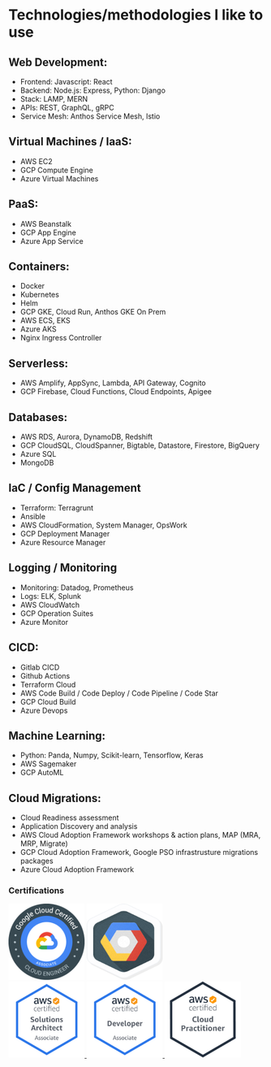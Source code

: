 

# Technologies/methodologies I like to use

## Web Development:
- Frontend: Javascript: React
- Backend: Node.js: Express, Python: Django
- Stack: LAMP, MERN
- APIs: REST, GraphQL, gRPC
- Service Mesh: Anthos Service Mesh, Istio

## Virtual Machines / IaaS:
- AWS EC2
- GCP Compute Engine
- Azure Virtual Machines

## PaaS:
- AWS Beanstalk
- GCP App Engine
- Azure App Service

## Containers:
- Docker
- Kubernetes
- Helm
- GCP GKE, Cloud Run, Anthos GKE On Prem
- AWS ECS, EKS
- Azure AKS
- Nginx Ingress Controller

## Serverless:
- AWS Amplify, AppSync, Lambda, API Gateway, Cognito
- GCP Firebase, Cloud Functions, Cloud Endpoints, Apigee

## Databases:
- AWS RDS, Aurora, DynamoDB, Redshift
- GCP CloudSQL, CloudSpanner, Bigtable, Datastore, Firestore, BigQuery
- Azure SQL
- MongoDB

## IaC / Config Management
- Terraform: Terragrunt
- Ansible
- AWS CloudFormation, System Manager, OpsWork
- GCP Deployment Manager
- Azure Resource Manager

## Logging / Monitoring
- Monitoring: Datadog, Prometheus
- Logs: ELK, Splunk
- AWS CloudWatch
- GCP Operation Suites
- Azure Monitor

## CICD:
- Gitlab CICD
- Github Actions
- Terraform Cloud
- AWS Code Build / Code Deploy / Code Pipeline / Code Star
- GCP Cloud Build
- Azure Devops

## Machine Learning:
- Python: Panda, Numpy, Scikit-learn, Tensorflow, Keras
- AWS Sagemaker
- GCP AutoML

## Cloud Migrations:
- Cloud Readiness assessment
- Application Discovery and analysis
- AWS Cloud Adoption Framework workshops & action plans, MAP (MRA, MRP, Migrate)
- GCP Cloud Adoption Framework, Google PSO infrastrusture migrations packages
- Azure Cloud Adoption Framework

### Certifications
<img src="images/GCPACE.png?raw=true" height="150" width="150"/>
<a href="https://www.qwiklabs.com/public_profiles/06b357b8-6821-485b-b811-fa29cee6a4c5">
<img src="images/GCPLAB.png?raw=true" height="150" width="150"/>
<a href="https://www.credential.net/ec5b3adf-d241-4171-bbf1-1272f3857c99">
</a>
<br/>
<a href="https://www.certmetrics.com/amazon/public/badge.aspx?i=1&t=c&d=2019-12-16&ci=AWS01139510">
<img src="images/AWSSA.png?raw=true" height="150" width="150"/>
</a>
<a href="https://www.certmetrics.com/amazon/public/badge.aspx?i=2&t=c&d=2020-01-30&ci=AWS01139510">
<img src="images/AWSDEV.png?raw=true" height="150" width="150"/>
</a>
<a href="https://www.certmetrics.com/amazon/public/badge.aspx?i=9&t=c&d=2019-11-20&ci=AWS01139510">
<img src="images/AWSCP.png?raw=true" height="150" width="150"/>
</a>


